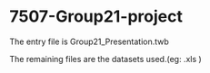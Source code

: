 # 7507-Group21-project

The entry file is Group21_Presentation.twb

The remaining files are the datasets used.(eg:  .xls )
